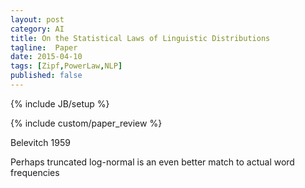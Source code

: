 ```yaml
---
layout: post
category: AI
title: On the Statistical Laws of Linguistic Distributions
tagline:  Paper 
date: 2015-04-10
tags: [Zipf,PowerLaw,NLP]
published: false
---
```

{% include JB/setup %}

{% include custom/paper_review %}


Belevitch 1959


Perhaps truncated log-normal is an even better match to actual word frequencies
